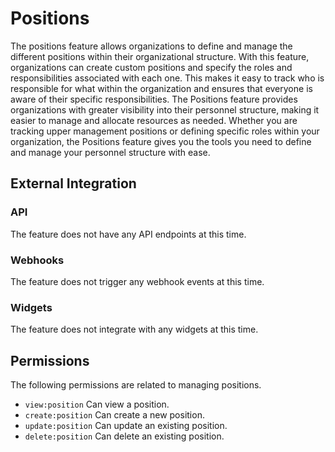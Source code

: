 # Positions

The positions feature allows organizations to define and manage the different positions within their organizational structure. With this
feature, organizations can create custom positions and specify the roles and responsibilities associated with each one. This makes it easy
to track who is responsible for what within the organization and ensures that everyone is aware of their specific responsibilities. The
Positions feature provides organizations with greater visibility into their personnel structure, making it easier to manage and allocate
resources as needed. Whether you are tracking upper management positions or defining specific roles within your organization, the Positions
feature gives you the tools you need to define and manage your personnel structure with ease.

## External Integration

### API

The feature does not have any API endpoints at this time.

### Webhooks

The feature does not trigger any webhook events at this time.

### Widgets

The feature does not integrate with any widgets at this time.

## Permissions

The following permissions are related to managing positions.

- `view:position` Can view a position.
- `create:position` Can create a new position.
- `update:position` Can update an existing position.
- `delete:position` Can delete an existing position.
